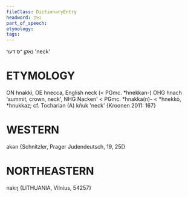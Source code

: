 ```yaml
---
fileClass: DictionaryEntry
headword: נאַקן
part_of_speech: 
etymology: 
tags: 
---
```

נאַקן
־ס
דער
'neck'

ETYMOLOGY
===========
ON hnakki, OE hnecca, English neck (< PGmc. *hnekkan-) OHG hnach 'summit, crown, neck', NHG Nacken' < PGmc. *hnakka(n)- < *hnekkō, *hnukkaz; cf. Tocharian (A) kñuk 'neck'
{Kroonen 2011: 167}

WESTERN
========

akən {Schnitzler, Prager Judendeutsch, 19, 25[}

NORTHEASTERN
==============

nakŋ {LITHUANIA, Vilnius, 54257}